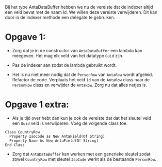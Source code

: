 ﻿Bij het type AntaDataBuffer hebben we nu de vereiste dat de indexer altijd een veld bevat met de naam Id.
We willen deze vereiste verwijderen. Dit kan door in de indexer methode een delegate te gebruiken.

# Opgave 1:
-   Zorg dat je in de constructor van `AntaDataBuffer` een lambda kan meegeven. Het mag elk veld van het datatype `Guid` zijn.

-   Pas de indexer aan zodat de lambda gebruikt wordt.

-   Het is nu niet meer nodig dat de `PersonRow` van `AntaRow` wordt afgeleid. Refactor de code. Verplaats het veld `Id` van de `AntaRow` class naar de `PersonRow` class en verwijder de `AntaRow`. Zorg nu dat alles netjes is.

# Opgave 1 extra:
-   Als je tijd over hebt dan kun je ook de vereiste dat dat het sleutel veld een `Guid` veld is verwijderen. Voeg de volgende class toe.

```vbnet
Class CountryRow
  Property IsoCode as New AntaField(Of String)
  Property Name As New AntaField(Of String)
End Class
```

-   Zorg dat `AntaDataBuffer` kan werken met een generieke sleutel zodat zowel `CountryRow` met sleutel `IsoCode` werkt als de bestaande `PersonRow`.